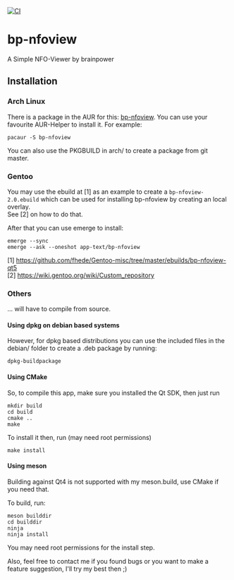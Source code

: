 [![CI](https://github.com/brainpower/bp-nfoview/actions/workflows/main.yml/badge.svg)](https://github.com/brainpower/bp-nfoview/actions/workflows/main.yml)

# bp-nfoview

A Simple NFO-Viewer by brainpower

## Installation

### Arch Linux

There is a package in the AUR for this: [bp-nfoview](https://aur.archlinux.org/packages/bp-nfoview).
You can use your favourite AUR-Helper to install it. For example:

    pacaur -S bp-nfoview

You can also use the PKGBUILD in arch/ to create a package from git master.

### Gentoo

You may use the ebuild at [1] as an example to create a `bp-nfoview-2.0.ebuild`
which can be used for installing bp-nfoview by creating an local overlay.<br>
See [2] on how to do that.

After that you can use emerge to install:

    emerge --sync
    emerge --ask --oneshot app-text/bp-nfoview


[1] https://github.com/fhede/Gentoo-misc/tree/master/ebuilds/bp-nfoview-qt5 <br>
[2] https://wiki.gentoo.org/wiki/Custom_repository

### Others

... will have to compile from source.

#### Using dpkg on debian based systems

However, for dpkg based distributions you can use the included files in the debian/ folder to create a .deb package by running:

    dpkg-buildpackage


#### Using CMake

So, to compile this app, make sure you installed the Qt SDK,
then just run

    mkdir build
    cd build
    cmake ..
    make

To install it then, run (may need root permissions)

    make install

#### Using meson

Building against Qt4 is not supported with my meson.build, use CMake if you need that.

To build, run:

    meson builddir
    cd builddir
    ninja
    ninja install

You may need root permissions for the install step.



Also, feel free to contact me
if you found bugs or you want to make a feature suggestion, I'll try my best then ;)

